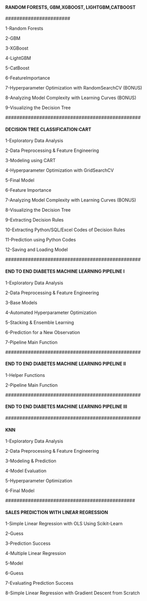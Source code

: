 
#### RANDOM FORESTS, GBM,XGBOOST, LIGHTGBM,CATBOOST

#######################

1-Random Forests

2-GBM

3-XGBoost

4-LightGBM

5-CatBoost

6-FeatureImportance

7-Hyperparameter Optimization with RandomSearchCV (BONUS)

8-Analyzing Model Complexity with Learning Curves (BONUS)

9-Visualizing the Decision Tree

################################################
#### DECISION TREE CLASSIFICATION:CART

1-Exploratory Data Analysis

2-Data Preprocessing & Feature Engineering

3-Modeling using CART

4-Hyperparameter Optimization with GridSearchCV

5-Final Model

6-Feature Importance

7-Analyzing Model Complexity with Learning Curves (BONUS)

8-Visualizing the Decision Tree

9-Extracting Decision Rules

10-Extracting Python/SQL/Excel Codes of Decision Rules

11-Prediction using Python Codes

12-Saving and Loading Model

################################################
#### END TO END DIABETES MACHINE LEARNING PIPELINE I

1-Exploratory Data Analysis

2-Data Preprocessing & Feature Engineering

3-Base Models

4-Automated Hyperparameter Optimization

5-Stacking & Ensemble Learning 

6-Prediction for a New Observation

7-Pipeline Main Function

################################################
#### END TO END DIABETES MACHINE LEARNING PIPELINE II

1-Helper Functions

2-Pipeline Main Function

################################################
#### END TO END DIABETES MACHINE LEARNING PIPELINE III

################################################
#### KNN

1-Exploratory Data Analysis

2-Data Preprocessing & Feature Engineering

3-Modeling & Prediction

4-Model Evaluation

5-Hyperparameter Optimization

6-Final Model

##############################################
#### SALES PREDICTION WITH LINEAR REGRESSION 

1-Simple Linear Regression with OLS Using Scikit-Learn

2-Guess

3-Prediction Success

4-Multiple Linear Regression

5-Model

6-Guess

7-Evaluating Prediction Success

8-Simple Linear Regression with Gradient Descent from Scratch






